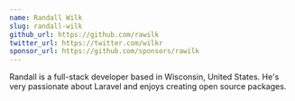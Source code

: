 ```yaml
---
name: Randall Wilk
slug: randall-wilk
github_url: https://github.com/rawilk
twitter_url: https://twitter.com/wilkr
sponsor_url: https://github.com/sponsors/rawilk
---
```


Randall is a full-stack developer based in Wisconsin, United States. He's very passionate about Laravel and enjoys creating open source packages.
